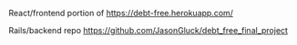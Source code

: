 React/frontend portion of https://debt-free.herokuapp.com/ 

Rails/backend repo https://github.com/JasonGluck/debt_free_final_project 
